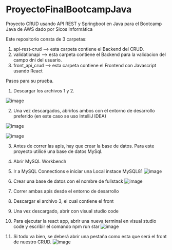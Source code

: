 # ProyectoFinalBootcampJava
Proyecto CRUD usando API REST y Springboot en Java para el Bootcamp Java de AWS dado por Sicos Informática

Este repositorio consta de 3 carpetas:
1. api-rest-crud --> esta carpeta contiene el Backend del CRUD.
2. validationapi --> esta carpeta contiene el Backend para la validacion del campo dni del usuario.
3. front_api_crud --> esta carpeta contiene el Frontend con Javascript usando React


Pasos para su prueba.

1. Descargar los archivos 1 y 2.

 ![image](https://github.com/LucasSarappa/ProyectoFinalBootcampJava/assets/124407200/646e6580-b359-4d0d-9d60-83f1ebf79b7c)
  
2. Una vez descargados, abrirlos ambos con el entorno de desarrollo preferido (en este caso se uso IntelliJ IDEA)

![image](https://github.com/LucasSarappa/ProyectoFinalBootcampJava/assets/124407200/fe58a35e-85c5-48d3-abb7-d52ee6ab7ad5)

![image](https://github.com/LucasSarappa/ProyectoFinalBootcampJava/assets/124407200/b6213859-8094-4fbc-b39a-830668871822)

3. Antes de correr las apis, hay que crear la base de datos. Para este proyecto utilicé una base de datos MySql.
   
4. Abrir MySQL Workbench
   
5. Ir a MySQL Connections e iniciar una Local instace MySQL81
![image](https://github.com/LucasSarappa/ProyectoFinalBootcampJava/assets/124407200/55e8b61a-58a9-42ff-a694-ceabe221ac30)

6. Crear una base de datos con el nombre de fullstack
![image](https://github.com/LucasSarappa/ProyectoFinalBootcampJava/assets/124407200/53221b46-3ad3-4883-81f5-20b70e85714c)

7. Correr ambas apis desde el entorno de desarrollo
   
8. Descargar el archivo 3, el cual contiene el front
9. Una vez descargado, abrir con visual studio code
10. Para ejecutar la react app, abrir una nueva terminal en visual studio code y escribir el comando npm run star
 ![image](https://github.com/LucasSarappa/ProyectoFinalBootcampJava/assets/124407200/e177748b-5cd6-471e-8e62-0249b4576e70)
11. Si todo va bien, se deberá abrir una pestaña como esta que será el front de nuestro CRUD.
![image](https://github.com/LucasSarappa/ProyectoFinalBootcampJava/assets/124407200/f3ed4f5d-3a27-4b8a-86a2-e0fb8413524b)
